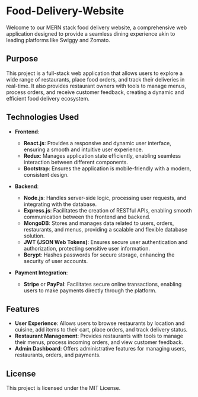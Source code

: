 # Food-Delivery-Website

Welcome to our MERN stack food delivery website, a comprehensive web application designed to provide a seamless dining experience akin to leading platforms like Swiggy and Zomato.

## Purpose

This project is a full-stack web application that allows users to explore a wide range of restaurants, place food orders, and track their deliveries in real-time. It also provides restaurant owners with tools to manage menus, process orders, and receive customer feedback, creating a dynamic and efficient food delivery ecosystem.

## Technologies Used

- **Frontend**: 
  - **React.js**: Provides a responsive and dynamic user interface, ensuring a smooth and intuitive user experience.
  - **Redux**: Manages application state efficiently, enabling seamless interaction between different components.
  - **Bootstrap**: Ensures the application is mobile-friendly with a modern, consistent design.

- **Backend**:
  - **Node.js**: Handles server-side logic, processing user requests, and integrating with the database.
  - **Express.js**: Facilitates the creation of RESTful APIs, enabling smooth communication between the frontend and backend.
  - **MongoDB**: Stores and manages data related to users, orders, restaurants, and menus, providing a scalable and flexible database solution.
  - **JWT (JSON Web Tokens)**: Ensures secure user authentication and authorization, protecting sensitive user information.
  - **Bcrypt**: Hashes passwords for secure storage, enhancing the security of user accounts.

- **Payment Integration**:
  - **Stripe** or **PayPal**: Facilitates secure online transactions, enabling users to make payments directly through the platform.

## Features

- **User Experience**: Allows users to browse restaurants by location and cuisine, add items to their cart, place orders, and track delivery status.
- **Restaurant Management**: Provides restaurants with tools to manage their menus, process incoming orders, and view customer feedback.
- **Admin Dashboard**: Offers administrative features for managing users, restaurants, orders, and payments.

## License

This project is licensed under the MIT License.
